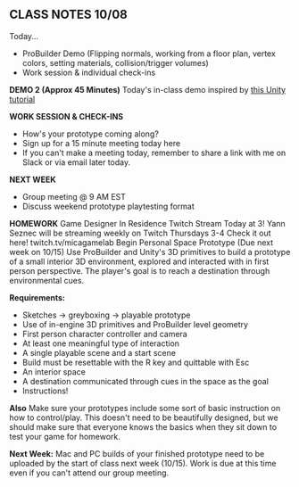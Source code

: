 ## CLASS NOTES 10/08
Today...
- ProBuilder Demo  (Flipping normals, working from a floor plan, vertex colors, setting materials, collision/trigger volumes)
- Work session & individual check-ins

__DEMO 2 (Approx 45 Minutes)__
Today's in-class demo inspired by [this Unity tutorial](https://www.youtube.com/watch?v=dYBOBgfcTgY)

__WORK SESSION & CHECK-INS__ 
- How's your prototype coming along?
- Sign up for a 15 minute meeting today here
- If you can't make a meeting today, remember to share a link with me on Slack or via email later today.

__NEXT WEEK__
- Group meeting @ 9 AM EST
- Discuss weekend prototype playtesting format

__HOMEWORK__
Game Designer In Residence Twitch Stream Today at 3!
Yann Seznec will be streaming weekly on Twitch
Thursdays 3-4
Check it out here! twitch.tv/micagamelab
Begin Personal Space Prototype (Due next week on  10/15)
Use ProBuilder and Unity's 3D primitives to build a prototype of a small interior 3D environment, explored and interacted with in first person perspective. The player's goal is to reach a destination through environmental cues.

__Requirements:__
- Sketches -> greyboxing -> playable prototype
- Use of in-engine 3D primitives and ProBuilder level geometry
- First person character controller and camera
- At least one meaningful type of interaction
- A single playable scene and a start scene
- Build must be resettable with the R key and quittable with Esc
- An interior space
- A destination communicated through cues in the space as the goal
- Instructions!

__Also__
Make sure your prototypes include some sort of basic instruction on how to control/play. This doesn't need to be beautifully designed, but we should make sure that everyone knows the basics when they sit down to test your game for homework.

__Next Week:__
Mac and PC builds of your finished prototype need to be uploaded by the start of class next week (10/15). Work is due at this time even if you can't attend our group meeting. 
